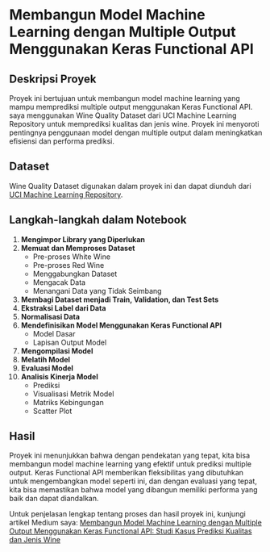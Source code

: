 
# Membangun Model Machine Learning dengan Multiple Output Menggunakan Keras Functional API

## Deskripsi Proyek

Proyek ini bertujuan untuk membangun model machine learning yang mampu memprediksi multiple output menggunakan Keras Functional API. saya menggunakan Wine Quality Dataset dari UCI Machine Learning Repository untuk memprediksi kualitas dan jenis wine. Proyek ini menyoroti pentingnya penggunaan model dengan multiple output dalam meningkatkan efisiensi dan performa prediksi.

## Dataset

Wine Quality Dataset digunakan dalam proyek ini dan dapat diunduh dari [UCI Machine Learning Repository](https://archive.ics.uci.edu/ml/datasets/Wine+Quality).

## Langkah-langkah dalam Notebook

1. **Mengimpor Library yang Diperlukan**
2. **Memuat dan Memproses Dataset**
   - Pre-proses White Wine
   - Pre-proses Red Wine
   - Menggabungkan Dataset
   - Mengacak Data
   - Menangani Data yang Tidak Seimbang
3. **Membagi Dataset menjadi Train, Validation, dan Test Sets**
4. **Ekstraksi Label dari Data**
5. **Normalisasi Data**
6. **Mendefinisikan Model Menggunakan Keras Functional API**
   - Model Dasar
   - Lapisan Output Model
7. **Mengompilasi Model**
8. **Melatih Model**
9. **Evaluasi Model**
10. **Analisis Kinerja Model**
    - Prediksi
    - Visualisasi Metrik Model
    - Matriks Kebingungan
    - Scatter Plot

## Hasil

Proyek ini menunjukkan bahwa dengan pendekatan yang tepat, kita bisa membangun model machine learning yang efektif untuk prediksi multiple output. Keras Functional API memberikan fleksibilitas yang dibutuhkan untuk mengembangkan model seperti ini, dan dengan evaluasi yang tepat, kita bisa memastikan bahwa model yang dibangun memiliki performa yang baik dan dapat diandalkan.

Untuk penjelasan lengkap tentang proses dan hasil proyek ini, kunjungi artikel Medium saya: [Membangun Model Machine Learning dengan Multiple Output Menggunakan Keras Functional API: Studi Kasus Prediksi Kualitas dan Jenis Wine](https://medium.com/@silviadharma07/membangun-model-machine-learning-dengan-multiple-output-menggunakan-keras-functional-api-studi-2a7dee9a2362)
